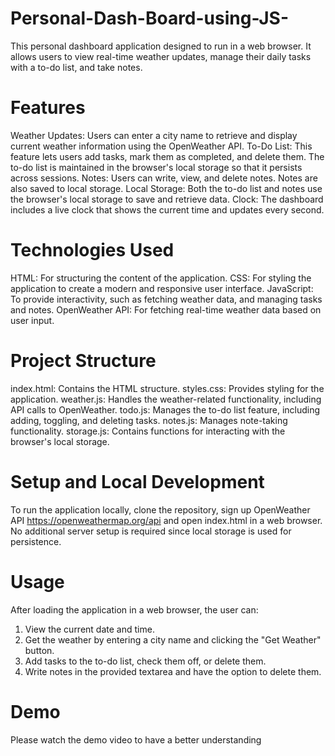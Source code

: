 # Personal-Dash-Board-using-JS-
This personal dashboard application designed to run in a web browser. It allows users to view real-time weather updates, manage their daily tasks with a to-do list, and take notes.

# Features
Weather Updates: Users can enter a city name to retrieve and display current weather information using the OpenWeather API.
To-Do List: This feature lets users add tasks, mark them as completed, and delete them. The to-do list is maintained in the browser's local storage so that it persists across sessions.
Notes: Users can write, view, and delete notes. Notes are also saved to local storage.
Local Storage: Both the to-do list and notes use the browser's local storage to save and retrieve data.
Clock: The dashboard includes a live clock that shows the current time and updates every second.

# Technologies Used
HTML: For structuring the content of the application.
CSS: For styling the application to create a modern and responsive user interface.
JavaScript: To provide interactivity, such as fetching weather data, and managing tasks and notes.
OpenWeather API: For fetching real-time weather data based on user input.

# Project Structure
index.html: Contains the HTML structure.
styles.css: Provides styling for the application.
weather.js: Handles the weather-related functionality, including API calls to OpenWeather.
todo.js: Manages the to-do list feature, including adding, toggling, and deleting tasks.
notes.js: Manages note-taking functionality.
storage.js: Contains functions for interacting with the browser's local storage.

# Setup and Local Development
To run the application locally, clone the repository, sign up OpenWeather API  https://openweathermap.org/api and open index.html in a web browser. No additional server setup is required since local storage is used for persistence.

# Usage
After loading the application in a web browser, the user can:

1. View the current date and time.
2. Get the weather by entering a city name and clicking the "Get Weather" button.
3. Add tasks to the to-do list, check them off, or delete them.
4. Write notes in the provided textarea and have the option to delete them.
   
# Demo
Please watch the demo video to have a better understanding
